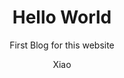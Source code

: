 ---
layout: post
title: "Hello World"
subtitle: 'First Blog for this website'
author: "Xiao"
header-style: text
header-img: "img/hello-pg.jpg"
---